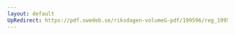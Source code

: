 ```yaml
---
layout: default
UpRedirect: https://pdf.swedeb.se/riksdagen-volumeG-pdf/199596/reg_199596/reg_199596_0085.pdf
---
```

